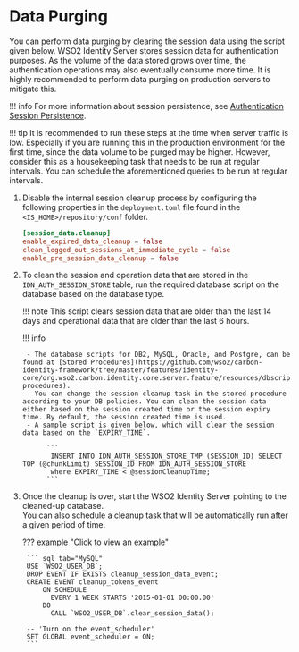 # Data Purging

You can perform data purging by clearing the session data using the script given below. WSO2 Identity Server stores session data for authentication purposes. As the volume of the data stored grows over time, the authentication operations may also eventually consume more time. It is highly recommended to perform data purging on production servers to mitigate this.

!!! info 
    For more information about session persistence, see [Authentication Session Persistence](../../learn/authentication-session-persistence).

!!! tip
    It is recommended to run these steps at the time when server traffic is low. Especially if you are running this in the production environment for the first time, since the data volume to be purged may be higher. However, consider this as a housekeeping task that needs to be run at regular intervals. 
    You can schedule the aforementioned queries to be run at regular intervals.
    

1. Disable the internal session cleanup process by configuring the following properties in the `deployment.toml` file found in the `<IS_HOME>/repository/conf` folder.

    ```toml
    [session_data.cleanup]
    enable_expired_data_cleanup = false
    clean_logged_out_sessions_at_immediate_cycle = false
    enable_pre_session_data_cleanup = false
    
    ```

2. To clean the session and operation data that are stored in the `IDN_AUTH_SESSION_STORE` table, run the required database script on the database based on the database type. 

    !!! note
        This script clears session data that are older than the last 14 days and operational data that are older than the last 6 hours.

    !!! info

        - The database scripts for DB2, MySQL, Oracle, and Postgre, can be found at [Stored Procedures](https://github.com/wso2/carbon-identity-framework/tree/master/features/identity-core/org.wso2.carbon.identity.core.server.feature/resources/dbscripts/stored-procedures).
        - You can change the session cleanup task in the stored procedure according to your DB policies. You can clean the session data either based on the session created time or the session expiry time. By default, the session created time is used.
        - A sample script is given below, which will clear the session data based on the `EXPIRY_TIME`.
           
             ``` 
              INSERT INTO IDN_AUTH_SESSION_STORE_TMP (SESSION_ID) SELECT TOP (@chunkLimit) SESSION_ID FROM IDN_AUTH_SESSION_STORE 
              where EXPIRY_TIME < @sessionCleanupTime;
             ```

3. Once the cleanup is over, start the WSO2 Identity Server pointing to the cleaned-up database.  
    You can also schedule a cleanup task that will be automatically run after a given period of time. 

    ??? example "Click to view an example"     

        ``` sql tab="MySQL"
        USE `WSO2_USER_DB`;
        DROP EVENT IF EXISTS cleanup_session_data_event;
        CREATE EVENT cleanup_tokens_event
            ON SCHEDULE
              EVERY 1 WEEK STARTS '2015-01-01 00:00.00'
            DO
              CALL `WSO2_USER_DB`.clear_session_data();

        -- 'Turn on the event_scheduler'
        SET GLOBAL event_scheduler = ON;
        ```

